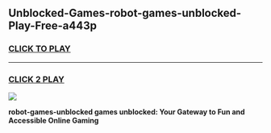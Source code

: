 
## Unblocked-Games-robot-games-unblocked-Play-Free-a443p
<h3>
<a href="https://premium76.site?title=robot-games-unblocked&ref=15A">CLICK TO PLAY</a></h3>
<hr>

<h3>
<a href="https://premium76.site?title=robot-games-unblocked&ref=15A">CLICK 2 PLAY</a>
  
</h3>

<a href="https://premium76.site?title=robot-games-unblocked&ref=15A"><img src="https://clearcache.store/games.png"></a>


**robot-games-unblocked games unblocked: Your Gateway to Fun and Accessible Online Gaming**
